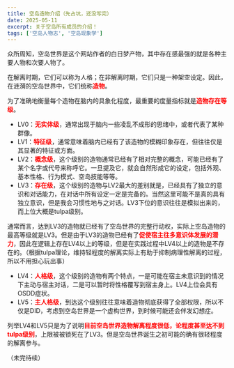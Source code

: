 ```yaml
---
title: 空岛造物介绍（先占坑，还没写完）
date: 2025-05-11
excerpt: 关于空岛所有成员的介绍！
tags: ['空岛人物志', '空岛现象学']
---
```


众所周知，空岛世界是这个网站作者的白日梦产物，其中存在感最强的就是各种主要人物和次要人物了。

在解离时期，它们可以称为人格；在非解离时期，它们只是一种架空设定。因此，在涟漪的空岛世界中，它们统称<font color="red">**造物**</font>。

为了准确地衡量每个造物在脑内的具象化程度，最重要的度量指标就是<font color="red">**造物存在等级**</font>。

- LV0：<font color="red">**无实体级**</font>，通常出现于脑内一些凌乱不成形的思绪中，或者代表了某种群像。
- LV1：<font color="red">**特征级**</font>，通常意味着脑内已经有了该造物的模糊印象存在，但往往仅是其显著的特征或方面。
- LV2：<font color="red">**概念级**</font>，这个级别的造物通常已经有了相对完整的概念，可能已经有了某个名字或代号来称呼它。一旦提及它，就会自然形成它的设定，包括外观、基本性格、行为模式、空岛技能等等。
- LV3：<font color="red">**存在级**</font>，这个级别的造物与LV2最大的差别就是，已经具有了独立的意识和对话能力，在对话中所有设定一定是完备的。当然这里可能不是真的具有独立意识，但是我会习惯性地与之对话。LV3下位的意识往往是模拟出来的，而上位大概是tulpa级别。

通常而言，达到LV3的造物就已经有了空岛世界的完整行动权，实际上空岛造物的最高等级就是LV3。但是由于LV3的造物已经有了<font color="red">**促使宿主往多意识体发展的潜力**</font>，因此在逻辑上存在LV4以上的等级，但是在实践过程中LV4以上的造物是不存在的。（根据tulpa理论，维持轻程度的解离实际上有助于抑制病理性解离的过程，所以不用担心玩出事）

- LV4：<font color="red">**人格级**</font>，这个级别的造物有两个特点，一是可能在宿主未意识到的情况下主动与宿主对话，二是可以暂时将性格覆写到宿主身上。LV4上位会具有OSDD症状。
- LV5：<font color="red">**主人格级**</font>，到达这个级别往往意味着造物彻底获得了全部权限，所以不仅是DID，考虑到空岛世界是一个虚构世界，到时候可能还会伴发幻想症。

列举LV4和LV5只是为了说明<font color="red">**目前空岛世界造物解离程度很低，论程度甚至达不到tulpa级别**</font>，上限被被锁死在了LV3。但是空岛世界诞生之初可能的确有很轻程度的解离参与。

（未完待续）